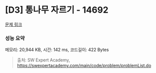 # [D3] 통나무 자르기 - 14692 

[문제 링크](https://swexpertacademy.com/main/code/problem/problemDetail.do?contestProbId=AYJW0g-qlO8DFASv) 

### 성능 요약

메모리: 20,944 KB, 시간: 142 ms, 코드길이: 422 Bytes



> 출처: SW Expert Academy, https://swexpertacademy.com/main/code/problem/problemList.do